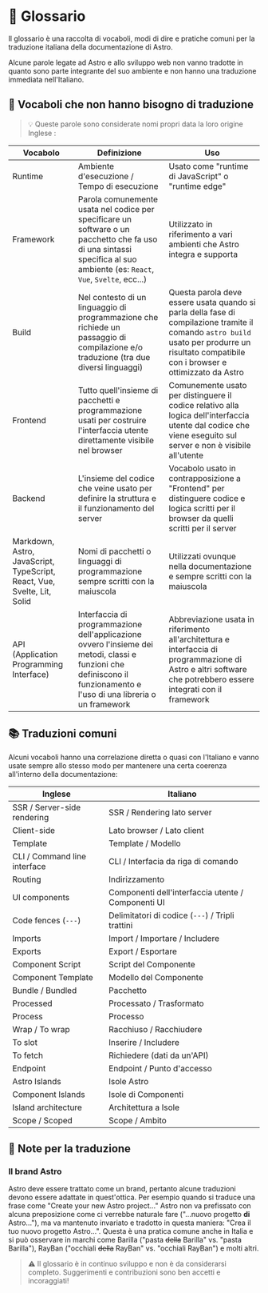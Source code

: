 # 📖 Glossario

Il glossario è una raccolta di vocaboli, modi di dire e pratiche comuni per la traduzione italiana della documentazione di Astro.

Alcune parole legate ad Astro e allo sviluppo web non vanno tradotte in quanto sono parte integrante del suo ambiente e non hanno una traduzione immediata nell'Italiano.

## 🔄️ Vocaboli che non hanno bisogno di traduzione

> 💡 Queste parole sono considerate nomi propri data la loro origine Inglese :

| Vocabolo          | Definizione | Uso         |
|-------------------|-------------|-------------|
| Runtime           | Ambiente d'esecuzione / Tempo di esecuzione | Usato come "runtime di JavaScript" o "runtime edge" |
| Framework         | Parola comunemente usata nel codice per specificare un software o un pacchetto che fa uso di una sintassi specifica al suo ambiente (es: `React`, `Vue`, `Svelte`, ecc...) | Utilizzato in riferimento a vari ambienti che Astro integra e supporta
| Build             | Nel contesto di un linguaggio di programmazione che richiede un passaggio di compilazione e/o traduzione (tra due diversi linguaggi) | Questa parola deve essere usata quando si parla della fase di compilazione tramite il comando `astro build` usato per produrre un risultato compatibile con i browser e ottimizzato da Astro
| Frontend          | Tutto quell'insieme di pacchetti e programmazione usati per costruire l'interfaccia utente direttamente visibile nel browser | Comunemente usato per distinguere il codice relativo alla logica dell'interfaccia utente dal codice che viene eseguito sul server e non è visibile all'utente |
| Backend           | L'insieme del codice che veine usato per definire la struttura e il funzionamento del server | Vocabolo usato in contrapposizione a "Frontend" per distinguere codice e logica scritti per il browser da quelli scritti per il server |
| Markdown, Astro, JavaScript, TypeScript, React, Vue, Svelte, Lit, Solid | Nomi di pacchetti o linguaggi di programmazione sempre scritti con la maiuscola | Utilizzati ovunque nella documentazione e sempre scritti con la maiuscola |
| API (Application Programming Interface) | Interfaccia di programmazione dell'applicazione ovvero l'insieme dei metodi, classi e funzioni che definiscono il funzionamento e l'uso di una libreria o un framework | Abbreviazione usata in riferimento all'architettura e interfaccia di programmazione di Astro e altri software che potrebbero essere integrati con il framework |

## 📚 Traduzioni comuni

Alcuni vocaboli hanno una correlazione diretta o quasi con l'Italiano e vanno usate sempre allo stesso modo per mantenere una certa coerenza all'interno della documentazione:

| Inglese                      | Italiano                                           |
|------------------------------|----------------------------------------------------|
| SSR / Server-side rendering  | SSR / Rendering lato server                        |
| Client-side                  | Lato browser / Lato client                         |
| Template                     | Template / Modello                                 |
| CLI / Command line interface | CLI / Interfacia da riga di comando                |
| Routing                      | Indirizzamento                                     |
| UI components                | Componenti dell'interfaccia utente / Componenti UI |
| Code fences (`---`)          | Delimitatori di codice (`---`) / Tripli trattini   |
| Imports                      | Import / Importare / Includere                     |
| Exports                      | Export / Esportare                                 | 
| Component Script             | Script del Componente                              |
| Component Template           | Modello del Componente                             |
| Bundle / Bundled             | Pacchetto                                          |
| Processed                    | Processato / Trasformato                           |
| Process                      | Processo                                           |
| Wrap / To wrap               | Racchiuso / Racchiudere                            |
| To slot                      | Inserire / Includere                               |
| To fetch                     | Richiedere (dati da un'API)                        |
| Endpoint                     | Endpoint / Punto d'accesso                         |
| Astro Islands                | Isole Astro                                        |
| Component Islands            | Isole di Componenti                                |
| Island architecture          | Architettura a Isole                               |
| Scope / Scoped               | Scope / Ambito                                     |

## 📝 Note per la traduzione

### Il brand Astro

Astro deve essere trattato come un brand, pertanto alcune traduzioni devono essere adattate in quest'ottica. Per esempio quando si traduce una frase come "Create your new Astro project..." Astro non va prefissato con alcuna preposizione come ci verrebbe naturale fare ("...nuovo progetto **di** Astro..."), ma va mantenuto invariato e tradotto in questa maniera: "Crea il tuo nuovo progetto Astro...". Questa è una pratica comune anche in Italia e si può osservare in marchi come Barilla ("pasta ~~della~~ Barilla" vs. "pasta Barilla"), RayBan ("occhiali ~~della~~ RayBan" vs. "occhiali RayBan") e molti altri.

> ⚠️ Il glossario è in continuo sviluppo e non è da considerarsi completo. Suggerimenti e contribuzioni sono ben accetti e incoraggiati!
